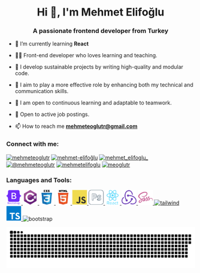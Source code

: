 <h1 align="center">Hi 👋, I'm Mehmet Elifoğlu</h1>
<h3 align="center">A passionate frontend developer from Turkey</h3>


- 🌱 I’m currently learning **React**

- 👨‍💻 Front-end developer who loves learning and teaching.
  
- 📝 I develop sustainable projects by writing high-quality and modular code.

- 📄 I aim to play a more effective role by enhancing both my technical and communication skills.

- 👯 I am open to continuous learning and adaptable to teamwork. 

- 🤝 Open to active job postings. 

- 📫 How to reach me **mehmeteoglutr@gmail.com**



<h3 align="left">Connect with me:</h3>
<p align="left">
<a href="https://twitter.com/mehmeteoglutr" target="blank"><img align="center" src="https://raw.githubusercontent.com/rahuldkjain/github-profile-readme-generator/master/src/images/icons/Social/twitter.svg" alt="mehmeteoglutr" height="30" width="40" /></a>
<a href="https://linkedin.com/in/mehmet-elifoğlu" target="blank"><img align="center" src="https://raw.githubusercontent.com/rahuldkjain/github-profile-readme-generator/master/src/images/icons/Social/linked-in-alt.svg" alt="mehmet-elifoğlu" height="30" width="40" /></a>
<a href="https://instagram.com/mehmet_elifoglu_" target="blank"><img align="center" src="https://raw.githubusercontent.com/rahuldkjain/github-profile-readme-generator/master/src/images/icons/Social/instagram.svg" alt="mehmet_elifoglu_" height="30" width="40" /></a>
<a href="https://medium.com/@mehmeteoglutr" target="blank"><img align="center" src="https://raw.githubusercontent.com/rahuldkjain/github-profile-readme-generator/master/src/images/icons/Social/medium.svg" alt="@mehmeteoglutr" height="30" width="40" /></a>
<a href="https://www.youtube.com/@mehmetelifoglu" target="blank"><img align="center" src="https://raw.githubusercontent.com/rahuldkjain/github-profile-readme-generator/master/src/images/icons/Social/youtube.svg" alt="mehmetelifoglu" height="30" width="40" /></a>
<a href="https://discord.gg/meoglutr" target="blank"><img align="center" src="https://raw.githubusercontent.com/rahuldkjain/github-profile-readme-generator/master/src/images/icons/Social/discord.svg" alt="meoglutr" height="30" width="40" /></a>
</p>

<h3 align="left">Languages and Tools:</h3>
<p align="left"> <a href="https://getbootstrap.com" target="_blank" rel="noreferrer"> <img src="https://raw.githubusercontent.com/devicons/devicon/master/icons/bootstrap/bootstrap-plain-wordmark.svg" alt="bootstrap" width="40" height="40"/> </a> <a href="https://www.w3schools.com/cs/" target="_blank" rel="noreferrer"> <img src="https://raw.githubusercontent.com/devicons/devicon/master/icons/csharp/csharp-original.svg" alt="csharp" width="40" height="40"/> </a> <a href="https://www.w3schools.com/css/" target="_blank" rel="noreferrer"> <img src="https://raw.githubusercontent.com/devicons/devicon/master/icons/css3/css3-original-wordmark.svg" alt="css3" width="40" height="40"/> </a> <a href="https://www.w3.org/html/" target="_blank" rel="noreferrer"> <img src="https://raw.githubusercontent.com/devicons/devicon/master/icons/html5/html5-original-wordmark.svg" alt="html5" width="40" height="40"/> </a> <a href="https://developer.mozilla.org/en-US/docs/Web/JavaScript" target="_blank" rel="noreferrer"> <img src="https://raw.githubusercontent.com/devicons/devicon/master/icons/javascript/javascript-original.svg" alt="javascript" width="40" height="40"/> </a> <a href="https://www.photoshop.com/en" target="_blank" rel="noreferrer"> <img src="https://raw.githubusercontent.com/devicons/devicon/master/icons/photoshop/photoshop-line.svg" alt="photoshop" width="40" height="40"/> </a> <a href="https://reactjs.org/" target="_blank" rel="noreferrer"> <img src="https://raw.githubusercontent.com/devicons/devicon/master/icons/react/react-original-wordmark.svg" alt="react" width="40" height="40"/> </a> <a href="https://redux.js.org" target="_blank" rel="noreferrer"> <img src="https://raw.githubusercontent.com/devicons/devicon/master/icons/redux/redux-original.svg" alt="redux" width="40" height="40"/> </a> <a href="https://sass-lang.com" target="_blank" rel="noreferrer"> <img src="https://raw.githubusercontent.com/devicons/devicon/master/icons/sass/sass-original.svg" alt="sass" width="40" height="40"/> </a> <a href="https://tailwindcss.com/" target="_blank" rel="noreferrer"> <img src="https://www.vectorlogo.zone/logos/tailwindcss/tailwindcss-icon.svg" alt="tailwind" width="40" height="40"/> </a> <a href="https://www.typescriptlang.org/" target="_blank" rel="noreferrer"> <img src="https://raw.githubusercontent.com/devicons/devicon/master/icons/typescript/typescript-original.svg" alt="typescript" width="40" height="40"/> </a>
<img src="https://img.shields.io/badge/Supabase-3ECF8E?style=for-the-badge&logo=supabase&logoColor=white" alt="bootstrap" width="60" height="40"/></p>


<picture>
  <source media="(prefers-color-scheme: dark)" srcset="https://raw.githubusercontent.com/meoglutr/meoglutr/output/github-contribution-grid-snake-dark.svg">
  <source media="(prefers-color-scheme: light)" srcset="https://raw.githubusercontent.com/meoglutr/meoglutr/output/github-contribution-grid-snake.svg">
  <img alt="github contribution grid snake animation" src="https://raw.githubusercontent.com/meoglutr/meoglutr/output/github-contribution-grid-snake.svg">
</picture>
